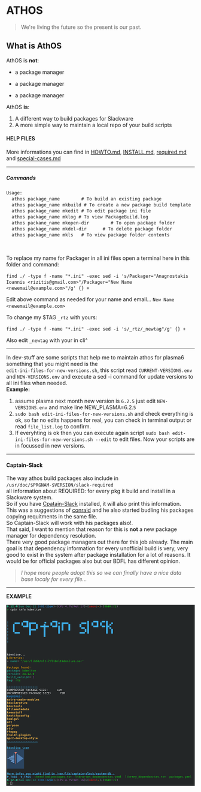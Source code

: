 # ATHOS

> We\'re living the future so
> the present is our past.


## What is AthOS

AthOS is **not**:

* a package manager
- a package manager
+ a package manager

AthOS **is**:

1. A different way to build packages for Slackware
2. A more simple way to maintain a local repo of your build scripts


#### HELP FILES

More informations you can find in [HOWTO.md][1], [INSTALL.md][2], [required.md][3] and [special-cases.md][4]

[1]: ./DOCS/HOWTO.md        'HOWTO.md'
[2]: ./DOCS/INSTALL.md  "INSTALL.md"
[3]: ./DOCS/required.md    "required.md"
[4]: ./DOCS/special-cases.md (special-cases.md)



---

##### Commands

```
Usage:
  athos package_name        # To build an existing package
  athos package_name mkbuild # To create a new package build template
  athos package_name mkedit # To edit package ini file
  athos package_name mklog # To view PackageBuild.log
  athos packane_name mkopen-dir        # To open package folder
  athos package_name mkdel-dir      # To delete package folder
  athos package_name mkls   # To view package folder contents

  
```

To replace my name for Packager in all ini files open a terminal here in this folder and command:
```
find ./ -type f -name "*.ini" -exec sed -i 's/Packager="Anagnostakis Ioannis <rizitis@gmail.com>"/Packager="New Name <newemail@example.com>"/g' {} +

```
Edit above command as needed for your name and email... `New Name <newemail@example.com>`

To change my $TAG `_rtz` with yours: 
```
find ./ -type f -name "*.ini" -exec sed -i 's/_rtz/_newtag"/g' {} +
```
Also edit `_newtag` with your in cli^

---

In dev-stuff are some scripts that help me to maintain athos for plasma6 something that you might need is the <br>
`edit-ini-files-for-new-versions.sh`, this script read `CURRENT-VERSIONS.env` and `NEW-VERSIONS.env` and execute a sed -i command for update versions to all ini files when needed.<br>
**Example:**<br>
1. assume plasma next month new version is `6.2.5` just edit `NEW-VERSIONS.env` and make line NEW_PLASMA=6.2.`5`
2. `sudo bash edit-ini-files-for-new-versions.sh` and check everything is ok, so far no edits happens for real, you can check in terminal output or read `file_list.log` to confirm.
3. If everyhting is ok then you can execute again script `sudo bash edit-ini-files-for-new-versions.sh --edit` to edit files. Now your scripts are in focussed in new versions.

---

#### Captain-Slack
The way athos build packages also include in `/usr/doc/$PRGNAM-$VERSION/slack-required`<br>
all information about REQUIRED: for every pkg it build and install in a Slackware system.<br>
So if you have [Cpatain-Slack](https://github.com/rizitis/captain-slack) installed, it will also print this information.<br>
This was a suggestions of [conraid](https://github.com/conraid/SlackBuilds/issues/37) and he also started budling his packages<br>
copying requitments in the same file.<br>
So Captain-Slack will work with his packages also!.<br>
That said, I want to mention that reason for this is **not** a new package manager for dependency resolution.<br>
There very good package managers out there for this job already. The main goal is that dependency information for every unofficial build is very, very good to exist in the system after package installation for a lot of reasons. It would be for official packages also but our BDFL has different opinion.<br>
> *I hope more people adopt this so we can finally have a nice data base localy for every file...*

---

**EXAMPLE**<br>

![cptn](./cptn.png)



